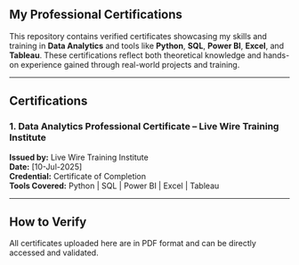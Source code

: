 ## My Professional Certifications

This repository contains verified certificates showcasing my skills and training in **Data Analytics** and tools like **Python**, **SQL**, **Power BI**, **Excel**, and **Tableau**. These certifications reflect both theoretical knowledge and hands-on experience gained through real-world projects and training.

---

##  Certifications

### 1. Data Analytics Professional Certificate – Live Wire Training Institute  
**Issued by:** Live Wire Training Institute  
**Date:** [10-Jul-2025]  
**Credential:** Certificate of Completion  
**Tools Covered:** Python | SQL | Power BI | Excel | Tableau  

---

##  How to Verify
All certificates uploaded here are in PDF format and can be directly accessed and validated.
